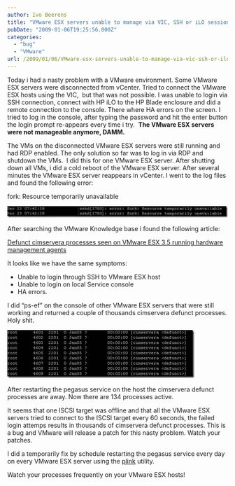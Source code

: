 ```yaml
---
author: Ivo Beerens
title: "VMware ESX servers unable to manage via VIC, SSH or iLO session"
pubDate: "2009-01-06T19:25:56.000Z"
categories: 
  - "bug"
  - "VMware"
url: /2009/01/06/VMware-esx-servers-unable-to-manage-via-vic-ssh-or-ilo-session/
---
```


Today i had a nasty problem with a VMware environment. Some VMware ESX servers were disconnected from vCenter. Tried to connect the VMware ESX hosts using the VIC,  but that was not possible. I was unable to login via SSH connection, connect with HP iLO to the HP Blade enclosure and did a remote connection to the console. There where HA errors on the screen. I tried to log in the console, after typing the password and hit the enter button the login prompt re-appears every time i try.  **The VMware ESX servers were not manageable anymore, DAMM.**

The VMs on the disconnected VMware ESX servers were still running and had RDP enabled. The only solution so far was to log in via RDP and shutdown the VMs.  I did this for one VMware ESX server. After shutting down all VMs, i did a cold reboot of the VMware ESX server. After several minutes the VMware ESX server reappears in vCenter. I went to the log files and found the following error:

fork: Resource temporarily unavailable

[![clip_image002](images/clip-image002-thumb.jpg "clip_image002")](images/clip-image002.jpg)

After searching the VMware Knowledge base i found the following article:

[Defunct cimservera processes seen on VMware ESX 3.5 running hardware management agents](http://kb.VMware.com/selfservice/microsites/search.do?language=en_US&cmd=displayKC&externalId=1007887)

It looks like we have the same symptoms:
- Unable to login through SSH to VMware ESX host
- Unable to login on local Service console
- HA errors.
    

I did “ps-ef” on the console of other VMware ESX servers that were still working and returned a couple of thousands cimservera defunct processes. Holy shit.

[![clip_image002[5]](images/clip-image0025-thumb.jpg "clip_image002[5]")](images/clip-image0025.jpg)

After restarting the pegasus service on the host the cimservera defunct processes are away. Now there are 134 processes active.

It seems that one ISCSI target was offline and that all the VMware ESX servers tried to connect to the ISCSI target every 60 seconds, the failed login attemps results in thousands of cimservera defunct processes. This is a bug and VMware will release a patch for this nasty problem. Watch your patches.

I did a temporarily fix by schedule restarting the pegasus service every day on every VMware ESX server using the [plink](http://www.chiark.greenend.org.uk/~sgtatham/putty/download.html) utility.

Watch your processes frequently on your VMware ESX hosts!